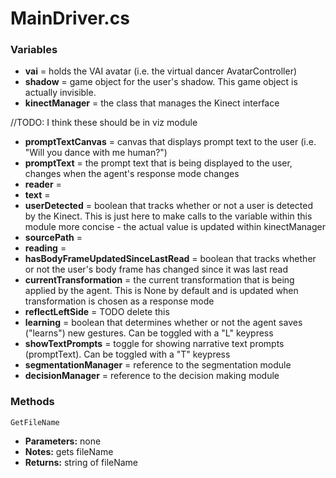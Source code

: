 # MainDriver.cs

### Variables
- **vai** = holds the VAI avatar (i.e. the virtual dancer AvatarController)
- **shadow** = game object for the user's shadow. This game object is actually invisible. 
- **kinectManager** = the class that manages the Kinect interface

//TODO: I think these should be in viz module
- **promptTextCanvas** = canvas that displays prompt text to the user (i.e. "Will you dance with me human?")
- **promptText** = the prompt text that is being displayed to the user, changes when the agent's response mode changes
- **reader** = 
- **text** =
- **userDetected** = boolean that tracks whether or not a user is detected by the Kinect. This is just here to make calls to the variable within this module more concise - the actual value is updated within kinectManager
- **sourcePath** = 
- **reading** = 
- **hasBodyFrameUpdatedSinceLastRead** = boolean that tracks whether or not the user's body frame has changed since it was last read 
- **currentTransformation** = the current transformation that is being applied by the agent. This is None by default and is updated when transformation is chosen as a response mode
- **reflectLeftSide** = TODO delete this
- **learning** = boolean that determines whether or not the agent saves ("learns") new gestures. Can be toggled with a "L" keypress
- **showTextPrompts** = toggle for showing narrative text prompts (promptText). Can be toggled with a "T" keypress
- **segmentationManager** = reference to the segmentation module
- **decisionManager** = reference to the decision making module

### Methods
```GetFileName```
- **Parameters:** none
- **Notes:** gets fileName
- **Returns:** string of fileName